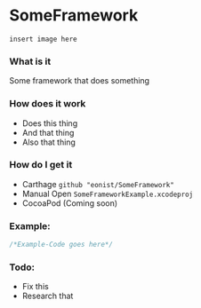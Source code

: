 # SomeFramework

`insert image here`

### What is it
Some framework that does something

### How does it work
- Does this thing
- And that thing
- Also that thing

### How do I get it
- Carthage `github "eonist/SomeFramework"`
- Manual Open `SomeFrameworkExample.xcodeproj`
- CocoaPod (Coming soon)

### Example:
```swift
/*Example-Code goes here*/
```

### Todo:
- Fix this
- Research that
